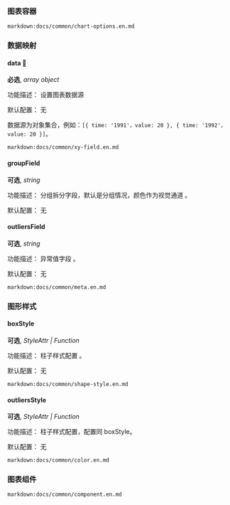  

### 图表容器

`markdown:docs/common/chart-options.en.md`

### 数据映射

#### data 📌

**必选**, _array object_

功能描述： 设置图表数据源

默认配置： 无

数据源为对象集合，例如：`[{ time: '1991'，value: 20 }, { time: '1992'，value: 20 }]`。

`markdown:docs/common/xy-field.en.md`

#### groupField

**可选**, _string_

功能描述： 分组拆分字段，默认是分组情况，颜色作为视觉通道 。

默认配置： 无

#### outliersField

**可选**, _string_

功能描述： 异常值字段 。

默认配置： 无

`markdown:docs/common/meta.en.md`

### 图形样式

#### boxStyle

**可选**, _StyleAttr | Function_

功能描述： 柱子样式配置 。

默认配置： 无

`markdown:docs/common/shape-style.en.md`

#### outliersStyle

**可选**, _StyleAttr | Function_

功能描述： 柱子样式配置，配置同 boxStyle。

默认配置： 无

`markdown:docs/common/color.en.md`

### 图表组件

`markdown:docs/common/component.en.md`
